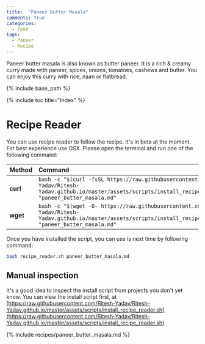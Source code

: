 ```yaml
---
title:  "Paneer Butter Masala"
comments: true
categories: 
  - Food
tags:
  - Paneer
  - Recipe
---
```


Paneer butter masala is also known as butter paneer. It is a rich & creamy curry made with paneer, spices, onions, tomatoes, cashews and butter. You can enjoy this curry with rice, naan or flatbread.

{% include base_path %}

{% include toc title="Index" %}

# Recipe Reader

You can use recipe reader to follow the recipe. It's in beta at the moment. For best experience use OSX. Please open the terminal and run one of the following command:

| Method    | Command                                                                                           |
|:----------|:--------------------------------------------------------------------------------------------------|
| **curl**  | `bash -c "$(curl -fsSL https://raw.githubusercontent.com/Ritesh-Yadav/Ritesh-Yadav.github.io/master/assets/scripts/install_recipe_reader.sh)" "paneer_butter_masala.md"` |
| **wget**  | `bash -c "$(wget -O- https://raw.githubusercontent.com/Ritesh-Yadav/Ritesh-Yadav.github.io/master/assets/scripts/install_recipe_reader.sh)" "paneer_butter_masala.md"`   |

Once you have installed the script, you can use is next time by following command:

```bash
bash recipe_reader.sh paneer_butter_masala.md
```


## Manual inspection

It's a good idea to inspect the install script from projects you don't yet know. You can view the install script first, at [https://raw.githubusercontent.com/Ritesh-Yadav/Ritesh-Yadav.github.io/master/assets/scripts/install_recipe_reader.sh](https://raw.githubusercontent.com/Ritesh-Yadav/Ritesh-Yadav.github.io/master/assets/scripts/install_recipe_reader.sh)

{% include recipes/paneer_butter_masala.md %}